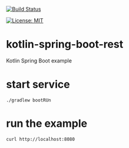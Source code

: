 [![Build Status](https://travis-ci.com/claudioaltamura/kotlin-spring-boot-rest.svg?branch=master)](https://travis-ci.com/claudioaltamura/kotlin-spring-boot-rest)

[![License: MIT](https://img.shields.io/badge/License-MIT-yellow.svg)](https://opensource.org/licenses/MIT)

# kotlin-spring-boot-rest
Kotlin Spring Boot example

# start service

    ./gradlew bootRUn

# run the example

    curl http://localhost:8080